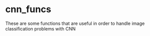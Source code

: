 # cnn_funcs
These are some functions that are useful in order to handle image classification problems with CNN
